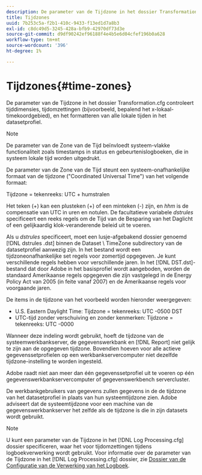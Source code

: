 ```yaml
---
description: De parameter van de Tijdzone in het dossier Transformation.cfg controleert tijddimensies, tijdomzettingen (bijvoorbeeld, bepalend het x-lokaal-timekoordgebied), en het formatteren van alle lokale tijden in het datasetprofiel.
title: Tijdzones
uuid: 7b253c5a-f2b1-410c-9433-f13ed1d7a8b3
exl-id: c8dc49d5-3245-428a-bfb9-42970df73d3e
source-git-commit: d9df90242ef96188f4e4b5e6d04cfef196b0a628
workflow-type: tm+mt
source-wordcount: '396'
ht-degree: 1%

---
```


# Tijdzones{#time-zones}

De parameter van de Tijdzone in het dossier Transformation.cfg controleert tijddimensies, tijdomzettingen (bijvoorbeeld, bepalend het x-lokaal-timekoordgebied), en het formatteren van alle lokale tijden in het datasetprofiel.

>[!NOTE]
>
>De parameter van de Zone van de Tijd beïnvloedt systeem-vlakke functionaliteit zoals timestamps in status en gebeurtenislogboeken, die in systeem lokale tijd worden uitgedrukt.

De parameter van de Zone van de Tijd steunt een systeem-onafhankelijke formaat van de tijdzone (&quot;Coordinated Universal Time&quot;) van het volgende formaat:

Tijdzone = tekenreeks: UTC + humstralen

Het teken (+) kan een plusteken (+) of een minteken (-) zijn, en *hhm* is de compensatie van UTC in uren en notulen. De facultatieve variabele *dstrules* specificeert een reeks regels om de Tijd van de Besparing van het Daglicht of een gelijkaardig klok-veranderende beleid uit te voeren.

Als u *dstrules* specificeert, moet een lusje-afgebakend dossier genoemd [!DNL dstrules .dst] binnen de Dataset \ TimeZone subdirectory van de datasetprofiel aanwezig zijn. In het bestand wordt een tijdzoneonafhankelijke set regels voor zomertijd opgegeven. Je kunt verschillende regels hebben voor verschillende jaren. In het [!DNL DST.dst]-bestand dat door Adobe in het basisprofiel wordt aangeboden, worden de standaard Amerikaanse regels opgegeven die zijn vastgelegd in de Energy Policy Act van 2005 (in feite vanaf 2007) en de Amerikaanse regels voor voorgaande jaren.

De items in de tijdzone van het voorbeeld worden hieronder weergegeven:

* U.S. Eastern Daylight Time: Tijdzone = tekenreeks: UTC -0500 DST
* UTC-tijd zonder verschuiving en zonder kenmerken: Tijdzone = tekenreeks: UTC -0000

Wanneer deze indeling wordt gebruikt, hoeft de tijdzone van de systeemwerkbankserver, de gegevenswerkbank en [!DNL Report] niet gelijk te zijn aan de opgegeven tijdzone. Bovendien hoeven voor alle actieve gegevenssetprofielen op een werkbankservercomputer niet dezelfde tijdzone-instelling te worden ingesteld.

Adobe raadt niet aan meer dan één gegevenssetprofiel uit te voeren op één gegevenswerkbankservercomputer of gegevenswerkbench servercluster.

De werkbankgebruikers van gegevens zullen gegevens in de de tijdzone van het datasetprofiel in plaats van hun systeemtijdzone zien. Adobe adviseert dat de systeemtijdzone voor een machine van de gegevenswerkbankserver het zelfde als de tijdzone is die in zijn datasets wordt gebruikt.

>[!NOTE]
>
>U kunt een parameter van de Tijdzone in het [!DNL Log Processing.cfg] dossier specificeren, waar het voor tijdomzettingen tijdens logboekverwerking wordt gebruikt. Voor informatie over de parameter van de Tijdzone in het [!DNL Log Processing.cfg] dossier, zie [Dossier van de Configuratie van de Verwerking van het Logboek](../../../../home/c-dataset-const-proc/c-log-proc-config-file/c-abt-log-proc-config-file.md).
